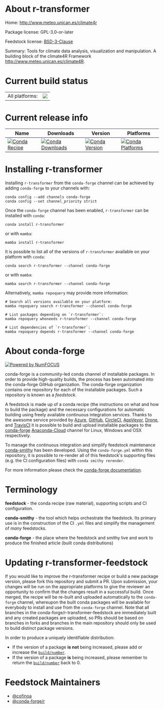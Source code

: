 About r-transformer
===================

Home: http://www.meteo.unican.es/climate4r

Package license: GPL-3.0-or-later

Feedstock license: [BSD-3-Clause](https://github.com/conda-forge/r-transformer-feedstock/blob/main/LICENSE.txt)

Summary: Tools for climate data analysis, visualization and manipulation. A building block of the climate4R Framework <http://www.meteo.unican.es/climate4R>.

Current build status
====================


<table><tr><td>All platforms:</td>
    <td>
      <a href="https://dev.azure.com/conda-forge/feedstock-builds/_build/latest?definitionId=16191&branchName=main">
        <img src="https://dev.azure.com/conda-forge/feedstock-builds/_apis/build/status/r-transformer-feedstock?branchName=main">
      </a>
    </td>
  </tr>
</table>

Current release info
====================

| Name | Downloads | Version | Platforms |
| --- | --- | --- | --- |
| [![Conda Recipe](https://img.shields.io/badge/recipe-r--transformer-green.svg)](https://anaconda.org/conda-forge/r-transformer) | [![Conda Downloads](https://img.shields.io/conda/dn/conda-forge/r-transformer.svg)](https://anaconda.org/conda-forge/r-transformer) | [![Conda Version](https://img.shields.io/conda/vn/conda-forge/r-transformer.svg)](https://anaconda.org/conda-forge/r-transformer) | [![Conda Platforms](https://img.shields.io/conda/pn/conda-forge/r-transformer.svg)](https://anaconda.org/conda-forge/r-transformer) |

Installing r-transformer
========================

Installing `r-transformer` from the `conda-forge` channel can be achieved by adding `conda-forge` to your channels with:

```
conda config --add channels conda-forge
conda config --set channel_priority strict
```

Once the `conda-forge` channel has been enabled, `r-transformer` can be installed with `conda`:

```
conda install r-transformer
```

or with `mamba`:

```
mamba install r-transformer
```

It is possible to list all of the versions of `r-transformer` available on your platform with `conda`:

```
conda search r-transformer --channel conda-forge
```

or with `mamba`:

```
mamba search r-transformer --channel conda-forge
```

Alternatively, `mamba repoquery` may provide more information:

```
# Search all versions available on your platform:
mamba repoquery search r-transformer --channel conda-forge

# List packages depending on `r-transformer`:
mamba repoquery whoneeds r-transformer --channel conda-forge

# List dependencies of `r-transformer`:
mamba repoquery depends r-transformer --channel conda-forge
```


About conda-forge
=================

[![Powered by
NumFOCUS](https://img.shields.io/badge/powered%20by-NumFOCUS-orange.svg?style=flat&colorA=E1523D&colorB=007D8A)](https://numfocus.org)

conda-forge is a community-led conda channel of installable packages.
In order to provide high-quality builds, the process has been automated into the
conda-forge GitHub organization. The conda-forge organization contains one repository
for each of the installable packages. Such a repository is known as a *feedstock*.

A feedstock is made up of a conda recipe (the instructions on what and how to build
the package) and the necessary configurations for automatic building using freely
available continuous integration services. Thanks to the awesome service provided by
[Azure](https://azure.microsoft.com/en-us/services/devops/), [GitHub](https://github.com/),
[CircleCI](https://circleci.com/), [AppVeyor](https://www.appveyor.com/),
[Drone](https://cloud.drone.io/welcome), and [TravisCI](https://travis-ci.com/)
it is possible to build and upload installable packages to the
[conda-forge](https://anaconda.org/conda-forge) [Anaconda-Cloud](https://anaconda.org/)
channel for Linux, Windows and OSX respectively.

To manage the continuous integration and simplify feedstock maintenance
[conda-smithy](https://github.com/conda-forge/conda-smithy) has been developed.
Using the ``conda-forge.yml`` within this repository, it is possible to re-render all of
this feedstock's supporting files (e.g. the CI configuration files) with ``conda smithy rerender``.

For more information please check the [conda-forge documentation](https://conda-forge.org/docs/).

Terminology
===========

**feedstock** - the conda recipe (raw material), supporting scripts and CI configuration.

**conda-smithy** - the tool which helps orchestrate the feedstock.
                   Its primary use is in the construction of the CI ``.yml`` files
                   and simplify the management of *many* feedstocks.

**conda-forge** - the place where the feedstock and smithy live and work to
                  produce the finished article (built conda distributions)


Updating r-transformer-feedstock
================================

If you would like to improve the r-transformer recipe or build a new
package version, please fork this repository and submit a PR. Upon submission,
your changes will be run on the appropriate platforms to give the reviewer an
opportunity to confirm that the changes result in a successful build. Once
merged, the recipe will be re-built and uploaded automatically to the
`conda-forge` channel, whereupon the built conda packages will be available for
everybody to install and use from the `conda-forge` channel.
Note that all branches in the conda-forge/r-transformer-feedstock are
immediately built and any created packages are uploaded, so PRs should be based
on branches in forks and branches in the main repository should only be used to
build distinct package versions.

In order to produce a uniquely identifiable distribution:
 * If the version of a package **is not** being increased, please add or increase
   the [``build/number``](https://docs.conda.io/projects/conda-build/en/latest/resources/define-metadata.html#build-number-and-string).
 * If the version of a package **is** being increased, please remember to return
   the [``build/number``](https://docs.conda.io/projects/conda-build/en/latest/resources/define-metadata.html#build-number-and-string)
   back to 0.

Feedstock Maintainers
=====================

* [@cofinoa](https://github.com/cofinoa/)
* [@conda-forge/r](https://github.com/conda-forge/r/)

